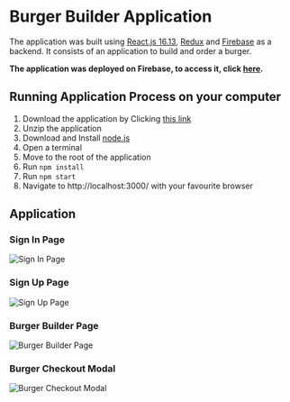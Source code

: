 # Burger Builder Application

The application was built using [React.js 16.13](https://reactjs.org/), [Redux](https://redux.js.org/) and [Firebase](https://firebase.google.com/) as a backend. It consists of an application to build and order a burger.

**The application was deployed on Firebase, to access it, click [here](https://react-burger-561e6.web.app/).**

## Running Application Process on your computer

1. Download the application by Clicking [this link](https://github.com/gaetanBloch/react-burger/archive/master.zip)
2. Unzip the application
3. Download and Install [node.js](https://nodejs.org/en/download/) 
4. Open a terminal
5. Move to the root of the application
6. Run `npm install`
7. Run `npm start`
8. Navigate to http://localhost:3000/ with your favourite browser

## Application

### Sign In Page

![Sign In Page](https://i.imgur.com/CtX54lt.png)

### Sign Up Page

![Sign Up Page](https://i.imgur.com/ShEgQ3E.png)

### Burger Builder Page

![Burger Builder Page](https://i.imgur.com/i9NHoLN.png)

### Burger Checkout Modal

![Burger Checkout Modal](https://i.imgur.com/5HcXTLo.png)
